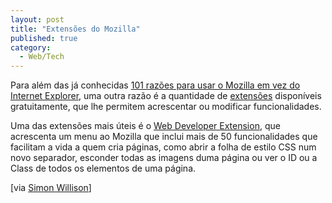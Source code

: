 ```yaml
---
layout: post
title: "Extensões do Mozilla"
published: true
category:
  - Web/Tech
---
```


Para além das já conhecidas [101 razões para usar o Mozilla em vez do
Internet Explorer], uma outra razão é a quantidade de [extensões]
disponíveis gratuitamente, que lhe permitem acrescentar ou modificar
funcionalidades.

Uma das extensões mais úteis é o [Web Developer Extension], que
acrescenta um menu ao Mozilla que inclui mais de 50 funcionalidades que
facilitam a vida a quem cria páginas, como abrir a folha de estilo CSS
num novo separador, esconder todas as imagens duma página ou ver o ID ou
a Class de todos os elementos de uma página.

\[via [Simon Willison]\]

  [101 razões para usar o Mozilla em vez do Internet Explorer]: http://www.xulplanet.com/ndeakin/arts/reasons.html
  [extensões]: http://extensionroom.mozdev.org/
  [Web Developer Extension]: http://www.chrispederick.com/work/firefox/webdeveloper/
  [Simon Willison]: http://simon.incutio.com/archive/2004/03/05/handyExtensions
